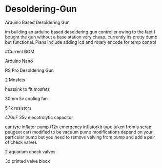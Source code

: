 # Desoldering-Gun
Arduino Based Desoldering Gun   

im building an arduino based
desoldering gun controller owing to the fact I bought the gun without a base station very cheap. 
currently its pretty dumb but functional. 
Plans include adding lcd and rotary encode for temp control

#Current BOM

Arduino Nano

RS Pro Desoldering Gun

2 Mosfets

heatsink to fit mosfets

30mm 5v cooling fan

5 1k resistors

470uF 35v elecotrolytic capacitor

car tyre inflator pump (12v emergency inflatorkit type taken from a scrap peugeot car) modified to be vacuum pump modifications depend on your particular pump but you need to remove valving from pump and add a pair of check valves

2 aquarium check valves

3d printed valve block
